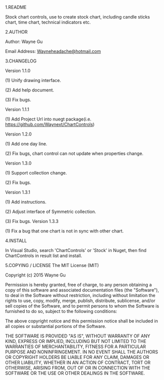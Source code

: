 1.README

Stock chart controls, use to create stock chart, including candle sticks chart, time chart, technical indicators etc.

2.AUTHOR

Author: Wayne Gu 

Email Address: Wayneheadache@hotmail.com

3.CHANGELOG

Version 1.1.0

  (1) Unify drawing interface.
  
  (2) Add help document.
  
  (3) Fix bugs.
  
Version 1.1.1

  (1) Add Project Url into nuegt package(i.e. https://github.com/Waynext/ChartControls)
  
Version 1.2.0

  (1) Add one day line.
  
  (2) Fix bugs, chart control can not update when properties change.
  
Version 1.3.0

  (1) Support collection change.
  
  (2) Fix bugs.
  
Version 1.3.1
 
  (1) Add instructions.
  
  (2) Adjust interface of Symmetric collection.
  
  (3) Fix bugs.
Version 1.3.3
  
  (1) Fix a bug that one chart is not in sync with other chart.
  
4.INSTALL

   In Visual Studio, search 'ChartControls' or 'Stock' in Nuget, then find ChartControls in result list and install.
   
5.COPYING / LICENSE
The MIT License (MIT)

Copyright (c) 2015 Wayne Gu

Permission is hereby granted, free of charge, to any person
obtaining a copy of this software and associated documentation
files (the "Software"), to deal in the Software without
restriction, including without limitation the rights to use,
copy, modify, merge, publish, distribute, sublicense, and/or sell
copies of the Software, and to permit persons to whom the
Software is furnished to do so, subject to the following
conditions:

The above copyright notice and this permission notice shall be
included in all copies or substantial portions of the Software.

THE SOFTWARE IS PROVIDED "AS IS", WITHOUT WARRANTY OF ANY KIND,
EXPRESS OR IMPLIED, INCLUDING BUT NOT LIMITED TO THE WARRANTIES
OF MERCHANTABILITY, FITNESS FOR A PARTICULAR PURPOSE AND
NONINFRINGEMENT. IN NO EVENT SHALL THE AUTHORS OR COPYRIGHT
HOLDERS BE LIABLE FOR ANY CLAIM, DAMAGES OR OTHER LIABILITY,
WHETHER IN AN ACTION OF CONTRACT, TORT OR OTHERWISE, ARISING
FROM, OUT OF OR IN CONNECTION WITH THE SOFTWARE OR THE USE OR
OTHER DEALINGS IN THE SOFTWARE.

